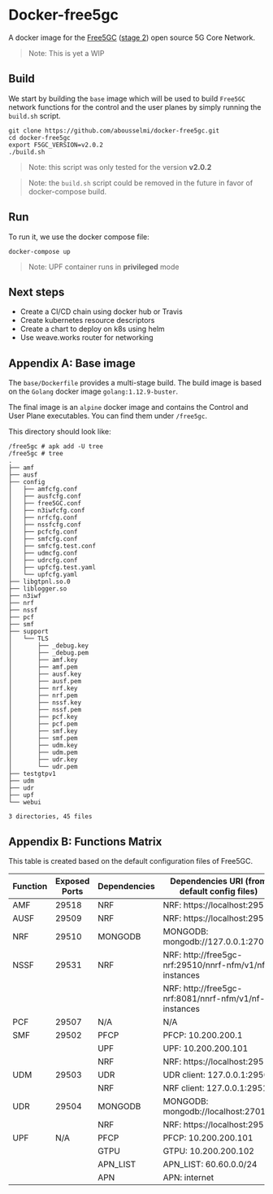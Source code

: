 # Docker-free5gc

A docker image for the [Free5GC](https://www.free5gc.org) ([stage 2](https://bitbucket.org/free5GC/free5gc-stage-2)) open source 5G Core Network.

> Note: This is yet a WIP

## Build

We start by building the `base` image which will be used to build `Free5GC` network functions for the control and the user planes by simply running the `build.sh` script.

```console
git clone https://github.com/abousselmi/docker-free5gc.git
cd docker-free5gc
export F5GC_VERSION=v2.0.2
./build.sh
```

> Note: this script was only tested for the version **v2.0.2**

> Note: the `build.sh` script could be removed in the future in favor of docker-compose build.

## Run

To run it, we use the docker compose file:

```console
docker-compose up
```

> Note: UPF container runs in **privileged** mode

## Next steps

 - Create a CI/CD chain using docker hub or Travis
 - Create kubernetes resource descriptors
 - Create a chart to deploy on k8s using helm
 - Use weave.works router for networking

## Appendix A: Base image

The `base/Dockerfile` provides a multi-stage build. The build image
is based on the `Golang` docker image `golang:1.12.9-buster`.

The final image is an `alpine` docker image and contains
the Control and User Plane executables. You can find them under
`/free5gc`.

This directory should look like:

```shell
/free5gc # apk add -U tree
/free5gc # tree 
.
├── amf
├── ausf
├── config
│   ├── amfcfg.conf
│   ├── ausfcfg.conf
│   ├── free5GC.conf
│   ├── n3iwfcfg.conf
│   ├── nrfcfg.conf
│   ├── nssfcfg.conf
│   ├── pcfcfg.conf
│   ├── smfcfg.conf
│   ├── smfcfg.test.conf
│   ├── udmcfg.conf
│   ├── udrcfg.conf
│   ├── upfcfg.test.yaml
│   └── upfcfg.yaml
├── libgtpnl.so.0
├── liblogger.so
├── n3iwf
├── nrf
├── nssf
├── pcf
├── smf
├── support
│   └── TLS
│       ├── _debug.key
│       ├── _debug.pem
│       ├── amf.key
│       ├── amf.pem
│       ├── ausf.key
│       ├── ausf.pem
│       ├── nrf.key
│       ├── nrf.pem
│       ├── nssf.key
│       ├── nssf.pem
│       ├── pcf.key
│       ├── pcf.pem
│       ├── smf.key
│       ├── smf.pem
│       ├── udm.key
│       ├── udm.pem
│       ├── udr.key
│       └── udr.pem
├── testgtpv1
├── udm
├── udr
├── upf
└── webui

3 directories, 45 files
```

## Appendix B: Functions Matrix

This table is created based on the default configuration files of Free5GC.

| Function | Exposed Ports | Dependencies | Dependencies URI (from default config files)           |
|----------|---------------|--------------|--------------------------------------------------------|
| AMF      | 29518         | NRF          | NRF: https://localhost:29510                           |
| AUSF     | 29509         | NRF          | NRF: https://localhost:29510                           |
| NRF      | 29510         | MONGODB      | MONGODB: mongodb://127.0.0.1:27017                     |
| NSSF     | 29531         | NRF          | NRF: http://free5gc-nrf:29510/nnrf-nfm/v1/nf-instances |
|          |               |              | NRF: http://free5gc-nrf:8081/nnrf-nfm/v1/nf-instances  |
| PCF      | 29507         | N/A          | N/A                                                    |
| SMF      | 29502         | PFCP         | PFCP: 10.200.200.1                                     |
|          |               | UPF          | UPF: 10.200.200.101                                    |
|          |               | NRF          | NRF: https://localhost:29510                           |
| UDM      | 29503         | UDR          | UDR client: 127.0.0.1:29504                            |
|          |               | NRF          | NRF client: 127.0.0.1:29510                            |
| UDR      | 29504         | MONGODB      | MONGODB: mongodb://localhost:27017                     |
|          |               | NRF          | NRF: https://localhost:29510                           |
| UPF      | N/A           | PFCP         | PFCP: 10.200.200.101                                   |
|          |               | GTPU         | GTPU: 10.200.200.102                                   |
|          |               | APN_LIST     | APN_LIST: 60.60.0.0/24                                 |
|          |               | APN          | APN: internet                                          |
